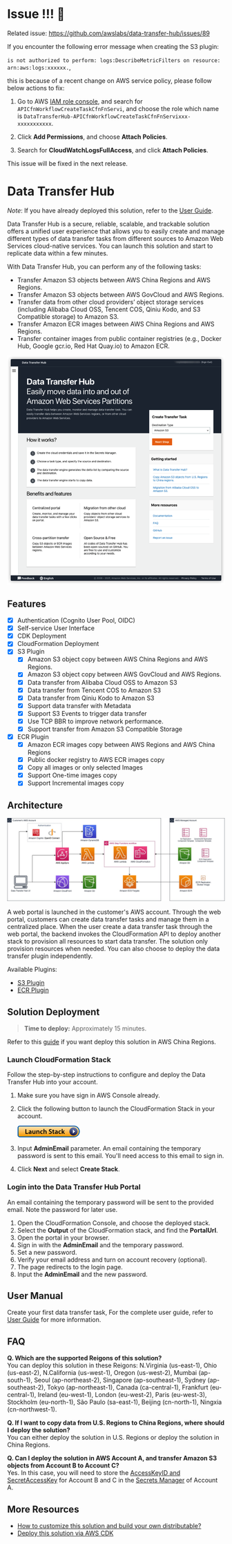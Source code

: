# Issue !!! 🚨
Related issue: https://github.com/awslabs/data-transfer-hub/issues/89

If you encounter the following error message when creating the S3 plugin:

`is not authorized to perform: logs:DescribeMetricFilters on resource: arn:aws:logs:xxxxxx.`,

this is because of a recent change on AWS service policy, please follow below actions to fix:

1. Go to AWS [IAM role console](https://us-east-1.console.aws.amazon.com/iamv2/home#/roles), and search for `APICfnWorkflowCreateTaskCfnFnServi`, and choose the role which name is `DataTransferHub-APICfnWorkflowCreateTaskCfnFnServixxx-xxxxxxxxxxx`.

2. Click **Add Permissions**, and choose **Attach Policies**.

3. Search for **CloudWatchLogsFullAccess**, and click **Attach Policies**.

This issue will be fixed in the next release.


# Data Transfer Hub

_Note_: If you have already deployed this solution, refer to the [User Guide](docs/UserManual.md).

Data Transfer Hub is a secure, reliable, scalable, and trackable solution offers a unified user experience that 
allows you to easily create and manage different types of data transfer tasks from different sources to 
Amazon Web Services cloud-native services. You can launch this solution and start to replicate data within a few minutes.

With Data Transfer Hub, you can perform any of the following tasks:
- Transfer Amazon S3 objects between AWS China Regions and AWS Regions.
- Transfer Amazon S3 objects between AWS GovCloud and AWS Regions.
- Transfer data from other cloud providers’ object storage services (including Alibaba
Cloud OSS, Tencent COS, Qiniu Kodo, and S3 Compatible storage) to Amazon S3.
- Transfer Amazon ECR images between AWS China Regions and AWS Regions.
- Transfer container images from public container registries (e.g., Docker Hub, Google
gcr.io, Red Hat Quay.io) to Amazon ECR.

![](docs/images/homepage.png)

## Features

- [x] Authentication (Cognito User Pool, OIDC)
- [x] Self-service User Interface
- [x] CDK Deployment
- [x] CloudFormation Deployment
- [x] S3 Plugin
    - [x] Amazon S3 object copy between AWS China Regions and AWS Regions.
    - [x] Amazon S3 object copy between AWS GovCloud and AWS Regions.
    - [x] Data transfer from Alibaba Cloud OSS to Amazon S3
    - [x] Data transfer from Tencent COS to Amazon S3
    - [x] Data transfer from Qiniu Kodo to Amazon S3
    - [x] Support data transfer with Metadata
    - [x] Support S3 Events to trigger data transfer
    - [x] Use TCP BBR to improve network performance.
    - [x] Support transfer from Amazon S3 Compatible Storage
- [x] ECR Plugin
    - [x] Amazon ECR images copy between AWS Regions and AWS China Regions
    - [x] Public docker registry to AWS ECR images copy
    - [x] Copy all images or only selected Images
    - [x] Support One-time images copy
    - [x] Support Incremental images copy

## Architecture

![](architecture.jpg)

A web portal is launched in the customer's AWS account. Through the web portal, customers can create data transfer 
tasks and manage them in a centralized place. When the user create a data transfer task through the web portal, the backend
invokes the CloudFormation API to deploy another stack to provision all resources to start data transfer. The solution 
only provision resources when needed. You can also choose to deploy the data transfer plugin independently. 

Available Plugins:
* [S3 Plugin](https://github.com/awslabs/amazon-s3-data-replication-hub-plugin)
* [ECR Plugin](https://github.com/awslabs/amazon-ecr-data-replication-hub-plugin)

## Solution Deployment

> **Time to deploy:** Approximately 15 minutes.

Refer to this [guide](docs/DeployInChinaWithAuthing_EN.md) if you want deploy this solution in AWS China Regions.

### Launch CloudFormation Stack

Follow the step-by-step instructions to configure and deploy the Data Transfer Hub into your account.

1. Make sure you have sign in AWS Console already.
1. Click the following button to launch the CloudFormation Stack in your account.

    [![Launch Stack](./launch-stack.png)](https://console.aws.amazon.com/cloudformation/home#/stacks/create/template?stackName=DataTransferHub&templateURL=https://solutions-reference.s3.amazonaws.com/data-transfer-hub/latest/DataTransferHub-cognito.template)
1. Input **AdminEmail** parameter. An email containing the temporary password is sent to this email. You'll need access to this email to sign in.
1. Click **Next** and select **Create Stack**.

### Login into the Data Transfer Hub Portal

An email containing the temporary password will be sent to the provided email. Note the password for later use.

1. Open the CloudFormation Console, and choose the deployed stack.
1. Select the **Output** of the CloudFormation stack, and find the **PortalUrl**.
1. Open the portal in your browser.
1. Sign in with the **AdminEmail** and the temporary password.
1. Set a new password.
1. Verify your email address and turn on account recovery (optional).
1. The page redirects to the login page. 
1. Input the **AdminEmail** and the new password.

## User Manual

Create your first data transfer task, For the complete user guide, refer to
[User Guide](docs/UserManual.md) for more information.

## FAQ

**Q. Which are the supported Reigons of this solution?**</br>
You can deploy this solution in these Reigons: N.Virginia (us-east-1), Ohio (us-east-2), N.California (us-west-1), 
Oregon (us-west-2), Mumbai (ap-south-1), Seoul (ap-northeast-2), Singapore (ap-southeast-1), Sydney (ap-southeast-2),
Tokyo (ap-northeast-1), Canada (ca-central-1), Frankfurt (eu-central-1), Ireland (eu-west-1), London (eu-west-2), 
Paris (eu-west-3), Stockholm (eu-north-1), São Paulo (sa-east-1), Beijing (cn-north-1), Ningxia (cn-northwest-1).

**Q. If I want to copy data from U.S. Regions to China Regions, where should I deploy the solution?**</br>
You can either deploy the solution in U.S. Regions or deploy the solution in China Regions. 

**Q. Can I deploy the solution in AWS Account A, and transfer Amazon S3 objects from Account B to Account C?**</br>
Yes. In this case, you will need to store the [AccessKeyID and SecretAccessKey](https://docs.aws.amazon.com/general/latest/gr/aws-sec-cred-types.html#access-keys-and-secret-access-keys) 
for Account B and C in the [Secrets Manager](https://docs.aws.amazon.com/secretsmanager/latest/userguide/intro.html) 
of Account A.

## More Resources

* [How to customize this solution and build your own distributable?](./docs/build-your-own-distributable.md)
* [Deploy this solution via AWS CDK](./docs/deploy-via-cdk.md)
